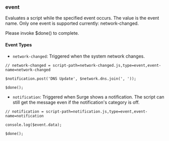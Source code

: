 ### event

Evaluates a script while the specified event occurs. The value is the event name. Only one event is supported currently: network-changed.

Please invoke $done() to complete.


#### Event Types

- `network-changed`: Triggered when the system network changes.

```
// network-changed = script-path=network-changed.js,type=event,event-name=network-changed

$notification.post('DNS Update', $network.dns.join(', '));

$done();
```

- `notification`: Triggered when Surge shows a notification. The script can still get the message even if the notification's category is off. 

```
// notification = script-path=notification.js,type=event,event-name=notification

console.log($event.data);

$done();
```

